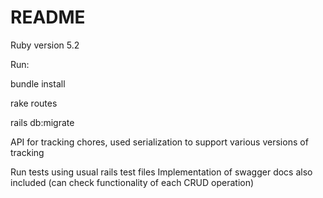# README

Ruby version 5.2

Run:

bundle install

rake routes

rails db:migrate

API for tracking chores, used serialization to support various versions of tracking

Run tests using usual rails test files
Implementation of swagger docs also included (can check functionality of each CRUD operation)
